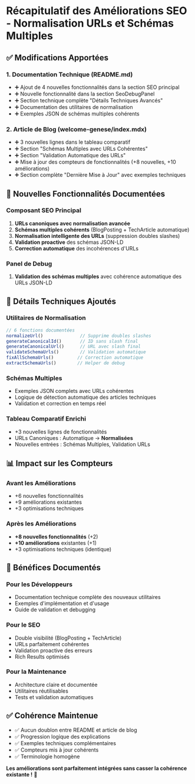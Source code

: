 # Récapitulatif des Améliorations SEO - Normalisation URLs et Schémas Multiples

## ✅ **Modifications Apportées**

### 1. **Documentation Technique (README.md)**
- ➕ Ajout de 4 nouvelles fonctionnalités dans la section SEO principal
- ➕ Nouvelle fonctionnalité dans la section SeoDebugPanel
- ➕ Section technique complète "Détails Techniques Avancés"
- ➕ Documentation des utilitaires de normalisation
- ➕ Exemples JSON de schémas multiples cohérents

### 2. **Article de Blog (welcome-genese/index.mdx)**
- ➕ 3 nouvelles lignes dans le tableau comparatif
- ➕ Section "Schémas Multiples avec URLs Cohérentes"
- ➕ Section "Validation Automatique des URLs"
- ➕ Mise à jour des compteurs de fonctionnalités (+8 nouvelles, +10 améliorations)
- ➕ Section complète "Dernière Mise à Jour" avec exemples techniques

## 🎯 **Nouvelles Fonctionnalités Documentées**

### **Composant SEO Principal**
1. **URLs canoniques avec normalisation avancée**
2. **Schémas multiples cohérents** (BlogPosting + TechArticle automatique)
3. **Normalisation intelligente des URLs** (suppression doubles slashes)
4. **Validation proactive** des schémas JSON-LD
5. **Correction automatique** des incohérences d'URLs

### **Panel de Debug**
1. **Validation des schémas multiples** avec cohérence automatique des URLs JSON-LD

## 🔧 **Détails Techniques Ajoutés**

### **Utilitaires de Normalisation**
```javascript
// 6 fonctions documentées
normalizeUrl()              // Supprime doubles slashes
generateCanonicalId()       // ID sans slash final
generateCanonicalUrl()      // URL avec slash final
validateSchemaUrls()        // Validation automatique
fixAllSchemaUrls()         // Correction automatique
extractSchemaUrls()        // Helper de debug
```

### **Schémas Multiples**
- Exemples JSON complets avec URLs cohérentes
- Logique de détection automatique des articles techniques
- Validation et correction en temps réel

### **Tableau Comparatif Enrichi**
- +3 nouvelles lignes de fonctionnalités
- URLs Canoniques : Automatique → **Normalisées**
- Nouvelles entrées : Schémas Multiples, Validation URLs

## 📊 **Impact sur les Compteurs**

### **Avant les Améliorations**
- +6 nouvelles fonctionnalités
- +9 améliorations existantes
- +3 optimisations techniques

### **Après les Améliorations**
- **+8 nouvelles fonctionnalités** (+2)
- **+10 améliorations** existantes (+1)
- +3 optimisations techniques (identique)

## 🎉 **Bénéfices Documentés**

### **Pour les Développeurs**
- Documentation technique complète des nouveaux utilitaires
- Exemples d'implémentation et d'usage
- Guide de validation et debugging

### **Pour le SEO**
- Double visibilité (BlogPosting + TechArticle)
- URLs parfaitement cohérentes
- Validation proactive des erreurs
- Rich Results optimisés

### **Pour la Maintenance**
- Architecture claire et documentée
- Utilitaires réutilisables
- Tests et validation automatiques

## ✅ **Cohérence Maintenue**

- ✅ Aucun doublon entre README et article de blog
- ✅ Progression logique des explications
- ✅ Exemples techniques complémentaires
- ✅ Compteurs mis à jour cohérents
- ✅ Terminologie homogène

**Les améliorations sont parfaitement intégrées sans casser la cohérence existante !** 🚀
